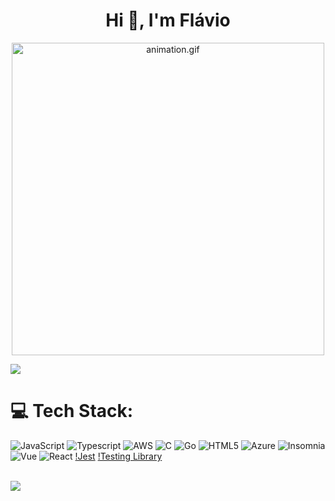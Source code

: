 <h1 align="center">Hi 👋, I'm Flávio</h1>
<p align="center"><img src="animation.gif" width="500" alt="animation.gif"></p>

<img src="https://user-images.githubusercontent.com/73097560/115834477-dbab4500-a447-11eb-908a-139a6edaec5c.gif">

# 💻 Tech Stack:
![JavaScript]( 	https://img.shields.io/badge/JavaScript-F7DF1E?style=for-the-badge&logo=javascript&logoColor=black) ![Typescript]( 	https://img.shields.io/badge/TypeScript-007ACC?style=for-the-badge&logo=typescript&logoColor=white) ![AWS](https://img.shields.io/badge/AWS-%23FF9900.svg?style=for-the-badge&logo=amazon-aws&logoColor=white) ![C](https://img.shields.io/badge/c-%2300599C.svg?style=for-the-badge&logo=c&logoColor=white) ![Go](https://img.shields.io/badge/go-%2300ADD8.svg?style=for-the-badge&logo=go&logoColor=white) ![HTML5](https://img.shields.io/badge/html5-%23E34F26.svg?style=for-the-badge&logo=html5&logoColor=white) ![Azure](https://img.shields.io/badge/azure-%230072C6.svg?style=for-the-badge&logo=azure-devops&logoColor=white) ![Insomnia](https://img.shields.io/badge/Insomnia-black?style=for-the-badge&logo=insomnia&logoColor=5849BE) ![Vue](https://img.shields.io/badge/Vue.js-35495E?style=for-the-badge&logo=vue.js&logoColor=4FC08D) ![React](https://img.shields.io/badge/React-20232A?style=for-the-badge&logo=react&logoColor=61DAFB) [!Jest](https://img.shields.io/badge/Jest-323330?style=for-the-badge&logo=Jest&logoColor=white) [!Testing Library](https://img.shields.io/badge/testing%20library-323330?style=for-the-badge&logo=testing-library&logoColor=red)

<br>
<img src="https://user-images.githubusercontent.com/73097560/115834477-dbab4500-a447-11eb-908a-139a6edaec5c.gif">

<!-- # 📊 GitHub Stats: -->
<!-- ![](https://github-readme-stats.vercel.app/api?username=severiano-flavio&theme=react&hide_border=false&include_all_commits=true&count_private=true)<br/> -->
<!-- ![](https://github-readme-streak-stats.herokuapp.com/?user=severiano-flavio&theme=react&hide_border=false)<br/> -->
<!-- ![](https://github-readme-stats.vercel.app/api/top-langs/?username=severiano-flavio&theme=react&hide_border=false&include_all_commits=true&count_private=true&layout=compact)<br/> -->

<!-- <img src="https://user-images.githubusercontent.com/73097560/115834477-dbab4500-a447-11eb-908a-139a6edaec5c.gif"> -->


<!-- ## 🏆 GitHub Trophies
![](https://github-profile-trophy.vercel.app/?username=severiano-flavio&theme=algolia&no-frame=true&no-bg=true&margin-w=5)

<img src="https://user-images.githubusercontent.com/73097560/115834477-dbab4500-a447-11eb-908a-139a6edaec5c.gif">  -->
